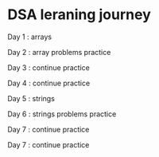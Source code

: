 # DSA leraning journey

Day 1 : arrays

Day 2 : array problems practice

Day 3 : continue practice

Day 4 : continue practice

Day 5 : strings

Day 6 : strings problems practice

Day 7 : continue practice

Day 7 : continue practice

